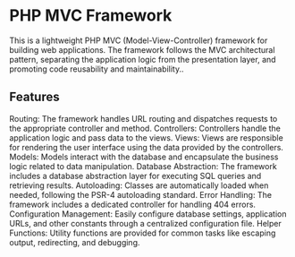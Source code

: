 # PHP MVC Framework

This is a lightweight PHP MVC (Model-View-Controller) framework for building web applications. The framework follows the MVC architectural pattern, separating the application logic from the presentation layer, and promoting code reusability and maintainability..

## Features
Routing: The framework handles URL routing and dispatches requests to the appropriate controller and method.
Controllers: Controllers handle the application logic and pass data to the views.
Views: Views are responsible for rendering the user interface using the data provided by the controllers.
Models: Models interact with the database and encapsulate the business logic related to data manipulation.
Database Abstraction: The framework includes a database abstraction layer for executing SQL queries and retrieving results.
Autoloading: Classes are automatically loaded when needed, following the PSR-4 autoloading standard.
Error Handling: The framework includes a dedicated controller for handling 404 errors.
Configuration Management: Easily configure database settings, application URLs, and other constants through a centralized configuration file.
Helper Functions: Utility functions are provided for common tasks like escaping output, redirecting, and debugging.
